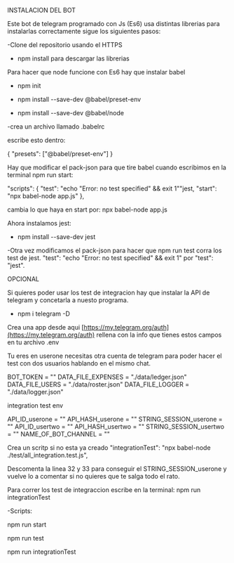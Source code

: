 INSTALACION DEL BOT

Este bot de telegram programado con Js (Es6) usa distintas librerias para instalarlas correctamente sigue los siguientes pasos:

-Clone del repositorio usando el HTTPS

- npm install para descargar las librerias

Para hacer que node funcione con Es6 hay que instalar babel

- npm init

- npm install --save-dev @babel/preset-env

- npm install --save-dev @babel/node

-crea un  archivo llamado   .babelrc

escribe esto dentro:

{
"presets": ["@babel/preset-env"]
}

Hay que modificar el pack-json para que tire babel cuando escribimos en la terminal npm run start:

"scripts": {
"test": "echo "Error: no test specified" && exit 1""jest,
"start": "npx babel-node app.js"
},

cambia lo que haya en start por:  npx babel-node app.js

Ahora instalamos jest:

- npm install --save-dev jest

-Otra vez modificamos el pack-json para hacer que npm run test corra los test de jest. "test": "echo "Error: no test specified" && exit 1" por "test": "jest".

OPCIONAL

Si quieres poder usar los test de integracion hay que instalar la API de telegram y concetarla a nuesto programa.

- npm i telegram -D

Crea una app desde aqui [https://my.telegram.org/auth](https://my.telegram.org/auth) rellena con la info que tienes estos campos en tu archivo .env

Tu eres en userone necesitas otra cuenta de telegram para poder hacer el test con dos usuarios hablando en el mismo chat.

BOT_TOKEN = ""
DATA_FILE_EXPENSES = "./data/ledger.json"
DATA_FILE_USERS = "./data/roster.json"
DATA_FILE_LOGGER = "./data/logger.json"

integration test env

API_ID_userone = ""
API_HASH_userone = ""
STRING_SESSION_userone = ""
API_ID_usertwo = ""
API_HASH_usertwo = ""
STRING_SESSION_usertwo = ""
NAME_OF_BOT_CHANNEL = ""

Crea un scritp si no esta ya creado     "integrationTest": "npx babel-node ./test/all_integration.test.js",

Descomenta la linea 32 y 33 para conseguir el STRING_SESSION_userone y vuelve lo a comentar si no quieres que te salga todo el rato.

Para correr los test de integraccion escribe en la terminal:  npm run integrationTest

-Scripts:

npm run start

npm run test

npm run integrationTest
